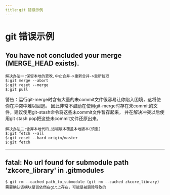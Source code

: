 ```yaml
---
title:git 错误示例
---
```


# git 错误示例

## You have not concluded your merge (MERGE_HEAD exists).

~~~ shell
解决办法一:保留本地的更改,中止合并->重新合并->重新拉取
$:git merge --abort
$:git reset --merge
$:git pull
~~~

警告：运行git-merge时含有大量的未commit文件很容易让你陷入困境，这将使你在冲突中难以回退。
因此非常不鼓励在使用git-merge时存在未commit的文件，建议使用git-stash命令将这些未commit文件暂存起来，
并在解决冲突以后使用git stash pop把这些未commit文件还原出来。

~~~ shell
解决办法二:舍弃本地代码,远端版本覆盖本地版本(慎重)
$:git fetch --all
$:git reset --hard origin/master
$:git fetch
~~~

---

## fatal: No url found for submodule path 'zkcore_library' in .gitmodules

~~~ shell
$ git rm --cached path_to_submodule (git rm --cached zkcore_library)
需要确认该模块是否依然在git上存在，可能是被删除导致的
~~~